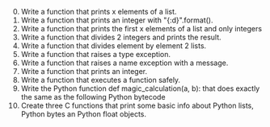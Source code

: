 0. Write a function that prints x elements of a list.
1. Write a function that prints an integer with "{:d}".format().
2. Write a function that prints the first x elements of a list and only integers
3. Write a function that divides 2 integers and prints the result.
4. Write a function that divides element by element 2 lists.
5. Write a function that raises a type exception.
6. Write a function that raises a name exception with a message.
7. Write a function that prints an integer.
8. Write a function that executes a function safely.
9. Write the Python function def magic_calculation(a, b): that does exactly the same as the following Python bytecode
10. Create three C functions that print some basic info about Python lists, Python bytes an Python float objects.
